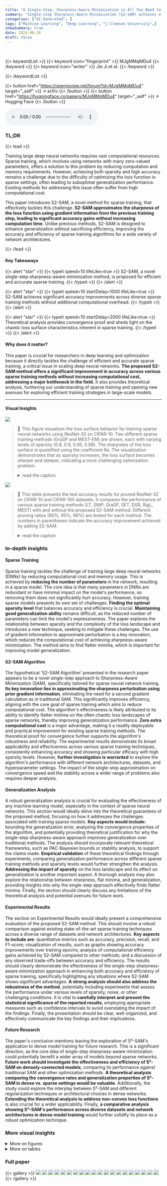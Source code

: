 ```yaml
---
title: "A Single-Step, Sharpness-Aware Minimization is All You Need to Achieve Efficient and Accurate Sparse Training"
summary: "Single-step Sharpness-Aware Minimization (S2-SAM) achieves efficient and accurate sparse training by approximating sharpness perturbation via prior gradient information, incurring zero extra cost and ..."
categories: ["AI Generated", ]
tags: ["Machine Learning", "Deep Learning", "🏢 Clemson University",]
showSummary: true
date: 2024-09-26
draft: false
---
```


<br>

{{< keywordList >}}
{{< keyword icon="fingerprint" >}} MJgMMqMDu4 {{< /keyword >}}
{{< keyword icon="writer" >}} Jie Ji et el. {{< /keyword >}}
 
{{< /keywordList >}}

{{< button href="https://openreview.net/forum?id=MJgMMqMDu4" target="_self" >}}
↗ arXiv
{{< /button >}}
{{< button href="https://huggingface.co/papers/MJgMMqMDu4" target="_self" >}}
↗ Hugging Face
{{< /button >}}



<audio controls>
    <source src="https://ai-paper-reviewer.com/MJgMMqMDu4/podcast.wav" type="audio/wav">
    Your browser does not support the audio element.
</audio>


### TL;DR


{{< lead >}}

Training large deep neural networks requires vast computational resources. Sparse training, which involves using networks with many zero-valued parameters, offers a solution to this problem by reducing computation and memory requirements. However, achieving both sparsity and high accuracy remains a challenge due to the difficulty of optimizing the loss function in sparse settings, often leading to suboptimal generalization performance. Existing methods for addressing this issue often suffer from high computational cost. 

This paper introduces S2-SAM, a novel method for sparse training, that effectively tackles this challenge. **S2-SAM approximates the sharpness of the loss function using gradient information from the previous training step, leading to significant accuracy gains without increasing computation time**. Unlike previous methods, S2-SAM is designed to enhance generalization without sacrificing efficiency, improving the accuracy and efficiency of sparse training algorithms for a wide variety of network architectures.

{{< /lead >}}


#### Key Takeaways

{{< alert "star" >}}
{{< typeit speed=10 lifeLike=true >}} S2-SAM, a novel single-step sharpness-aware minimization method, is proposed for efficient and accurate sparse training. {{< /typeit >}}
{{< /alert >}}

{{< alert "star" >}}
{{< typeit speed=10 startDelay=1000 lifeLike=true >}} S2-SAM achieves significant accuracy improvements across diverse sparse training methods without additional computational overhead. {{< /typeit >}}
{{< /alert >}}

{{< alert "star" >}}
{{< typeit speed=10 startDelay=2000 lifeLike=true >}} Theoretical analysis provides convergence proof and sheds light on the chaotic loss surface characteristics inherent in sparse training. {{< /typeit >}}
{{< /alert >}}

#### Why does it matter?
This paper is crucial for researchers in deep learning and optimization because it directly tackles the challenge of efficient and accurate sparse training, a critical issue in scaling deep neural networks.  **The proposed S2-SAM method offers a significant improvement in accuracy across various sparse training methods without increasing computational cost, addressing a major bottleneck in the field.**  It also provides theoretical analysis, furthering our understanding of sparse training and opening new avenues for exploring efficient training strategies in large-scale models.

------
#### Visual Insights



![](https://ai-paper-reviewer.com/MJgMMqMDu4/figures_1_1.jpg)

> 🔼 This figure visualizes the loss surface behavior for training sparse neural networks using ResNet-32 on CIFAR-10.  Two different sparse training methods (GraSP and MEST-EM) are shown, each with varying levels of sparsity (0.8, 0.9, 0.95, 0.98).  The sharpness of the loss surface is quantified using the coefficient Ra.  The visualization demonstrates that as sparsity increases, the loss surface becomes sharper and steeper, indicating a more challenging optimization problem.
> <details>
> <summary>read the caption</summary>
> Figure 1: The loss surface visualization for training a sparse neural network using ResNet-32 on CIFAR-10. We select two representative sparse training methods [18, 3] and incorporate different levels of sparsity. We also quantify the loss surface behavior using coefficient Ra [19] to evaluate sharpness. With increased sparsity, Ra becomes larger, indicating sharper and steeper surface.
> </details>





![](https://ai-paper-reviewer.com/MJgMMqMDu4/tables_5_1.jpg)

> 🔼 This table presents the test accuracy results for pruned ResNet-32 on CIFAR-10 and CIFAR-100 datasets.  It compares the performance of various sparse training methods (LT, SNIP, GraSP, SET, DSR, RigL, MEST) with and without the proposed S2-SAM method.  Different pruning ratios (90%, 95%, 98%) are tested for each method. The numbers in parentheses indicate the accuracy improvement achieved by adding S2-SAM.
> <details>
> <summary>read the caption</summary>
> Table 1: Test accuracy (%) of pruned ResNet-32 on CIFAR-10/100.
> </details>





### In-depth insights


#### Sparse Training
Sparse training tackles the challenge of training large deep neural networks (DNNs) by reducing computational cost and memory usage.  This is achieved by **reducing the number of parameters** in the network, resulting in a sparse model.  The core idea is that many parameters in DNNs are redundant or have minimal impact on the model's performance, so removing them does not significantly hurt accuracy. However, training sparse models presents its own set of challenges.  **Finding the optimal sparsity level** that balances accuracy and efficiency is crucial.  **Maintaining good generalization ability** remains difficult, as the reduced number of parameters can limit the model's expressiveness. The paper explores the relationship between sparsity and the complexity of the loss landscape and introduces a new technique, seeking to mitigate these challenges.  The use of gradient information to approximate perturbation is a key innovation, which reduces the computational cost of achieving sharpness-aware minimization. The method aims to find flatter minima, which is important for improving model generalization.

#### S2-SAM Algorithm
The hypothetical 'S2-SAM Algorithm' presented in the research paper appears to be a novel single-step approach to Sharpness-Aware Minimization (SAM), specifically tailored for sparse neural network training.  **Its key innovation lies in approximating the sharpness perturbation using prior gradient information**, eliminating the need for a second gradient calculation as in traditional SAM. This significantly improves efficiency, aligning with the core goal of sparse training which aims to reduce computational cost.  The algorithm's effectiveness is likely attributed to its ability to identify flatter minima on the often chaotic loss landscapes of sparse networks, thereby improving generalization performance.  **Zero extra computational cost** is a major advantage, making it a readily deployable and practical improvement for existing sparse training methods.  The theoretical proof for convergence further supports the algorithm's robustness and reliability.  The experimental results demonstrate its broad applicability and effectiveness across various sparse training techniques, consistently enhancing accuracy and showing particular efficacy with high sparsity levels. However, **further investigation is warranted** to explore the algorithm's performance with different network architectures, datasets, and hyperparameter settings. The impact of the single-step approximation on convergence speed and the stability across a wider range of problems also requires deeper analysis.

#### Generalization Analysis
A robust generalization analysis is crucial for evaluating the effectiveness of any machine learning model, especially in the context of sparse neural networks.  This section would ideally delve into the theoretical guarantees of the proposed method, focusing on how it addresses the challenges associated with training sparse models.  **Key aspects would include:** bounding the generalization error, analyzing the convergence properties of the algorithm, and potentially providing theoretical justification for why the single-step sharpness-aware approach improves generalization over traditional methods. The analysis should incorporate relevant theoretical frameworks, such as PAC-Bayesian bounds or stability analysis, to support the claims made.  **Empirical validation** of these theoretical findings through experiments, comparing generalization performance across different sparse training methods and sparsity levels would further strengthen the analysis.  **Addressing the impact of sparsity** on the loss landscape and its effect on generalization is another important aspect.  A thorough analysis may also explore the relationship between sharpness, flat minima, and generalization, providing insights into why the single-step approach effectively finds flatter minima. Finally, the section should clearly discuss any limitations of the theoretical analysis and potential avenues for future work.

#### Experimental Results
The section on Experimental Results would ideally present a comprehensive evaluation of the proposed S2-SAM method.  This should involve a robust comparison against existing state-of-the-art sparse training techniques across a diverse range of datasets and network architectures. **Key aspects to include are**: quantitative metrics such as accuracy, precision, recall, and F1-score; visualization of results, such as graphs showing accuracy improvements over training epochs; analysis of computational efficiency gains achieved by S2-SAM compared to other methods; and a discussion of any observed trade-offs between accuracy and efficiency.  The results should clearly demonstrate the effectiveness of the single-step sharpness-aware minimization approach in enhancing both accuracy and efficiency of sparse training, specifically highlighting any situations where S2-SAM shows significant advantages. **A strong analysis should also address the robustness of the method**, potentially including experiments that assess the performance under various levels of sparsity, noise, or other challenging conditions.  It is vital to **carefully interpret and present the statistical significance of the reported results**, employing appropriate measures such as confidence intervals to avoid overstating the impact of the findings.  Finally, the presentation should be clear, well-organized, and effectively communicate the key findings and their implications.

#### Future Research
The paper's conclusion mentions leaving the exploration of S²-SAM's application to dense model training for future research.  This is a significant direction, as the core idea of single-step sharpness-aware minimization could potentially benefit a wider array of models beyond sparse networks.  **Future work should investigate the effectiveness and efficiency of S²-SAM on densely-connected models**, comparing its performance against traditional SAM and other optimization methods.  **A theoretical analysis comparing the convergence rates and generalization properties of S²-SAM in dense vs. sparse settings would be valuable**. Additionally, the study could explore the interplay between S²-SAM and different regularization techniques or architectural choices in dense networks.  **Extending the theoretical analysis to address non-convex loss functions** is also crucial for a wider applicability.  Finally, **a comparative analysis showing S²-SAM's performance across diverse datasets and network architectures in dense model training** would further solidify its place as a robust optimization technique.


### More visual insights

<details>
<summary>More on figures
</summary>


![](https://ai-paper-reviewer.com/MJgMMqMDu4/figures_2_1.jpg)

> 🔼 This figure illustrates how S²-SAM approximates the sharpness perturbation using the gradient from the previous step.  In traditional SAM, two gradient computations are needed: one at the current weights and another at the weights perturbed by the sharpness.  S²-SAM simplifies this by approximating the perturbed gradient using only the gradient from the previous step, resulting in zero extra computational cost.  The figure shows the weight update path for both the original SAM method and the proposed S²-SAM method, highlighting how S²-SAM efficiently achieves a similar effect. This approximation is based on the intuition that the gradient direction from the previous step represents a direction of relatively high sharpness.
> <details>
> <summary>read the caption</summary>
> Figure 2: Illustration of the optimization mechanism of S²-SAM. The perturbation on the current weights is approximated by the weight gradients from prior step. Please see Section 2.2 for detailed discussion.
> </details>



![](https://ai-paper-reviewer.com/MJgMMqMDu4/figures_6_1.jpg)

> 🔼 This figure visualizes the loss surface of three different sparse training methods (SNIP, GraSP, and MEST) at various sparsity levels (0.9, 0.95, and 0.98).  For each method and sparsity level, two 3D plots are shown: one for the original training and one for training with the proposed S2-SAM method. The plots illustrate the shape of the loss landscape, with the color intensity representing the loss value.  A key observation is that S2-SAM consistently leads to a wider and smoother loss surface (indicated by the lower Ra values), which is associated with better generalization performance. The Ra coefficient quantifies the sharpness of the loss surface; a lower Ra value indicates a flatter and less chaotic landscape.
> <details>
> <summary>read the caption</summary>
> Figure 3: Loss surface sharpness comparison of different sparse training methods with original training and with S2-SAM. We also quantitatively evaluate the coefficient Ra. Using S2-SAM compared to the original method results in a smaller Ra, indicating a wider and smoother loss surface, which suggests improved generalization ability.
> </details>



</details>




<details>
<summary>More on tables
</summary>


![](https://ai-paper-reviewer.com/MJgMMqMDu4/tables_6_1.jpg)
> 🔼 This table presents the results of applying different sparse training methods and S2-SAM to ResNet-50 on the ImageNet-1K dataset.  For each method, it shows the sparsity level (80% and 90%), the sparsity distribution (uniform or non-uniform), the top-1 accuracy, and the training and inference FLOPs (floating-point operations).  The table highlights the improvement in top-1 accuracy achieved by using S2-SAM in conjunction with various sparse training methods. It also demonstrates the effect of S2-SAM on different sparsity levels and sparsity patterns.
> <details>
> <summary>read the caption</summary>
> Table 2: Results of ResNet-50 on ImageNet-1K.
> </details>

![](https://ai-paper-reviewer.com/MJgMMqMDu4/tables_7_1.jpg)
> 🔼 This table presents the results of applying the proposed S2-SAM method to structured sparse training methods, specifically CHEX and Chase, on ResNet-34 and ResNet-50 networks.  It compares the accuracy achieved with original training methods versus those employing S2-SAM, illustrating the performance gains obtained by incorporating S2-SAM.  FLOPs (floating point operations) are also provided to show the computational cost.
> <details>
> <summary>read the caption</summary>
> Table 3: Accuracy of S2-SAM on structured sparse training CHEX [10] and Chase [39].
> </details>

![](https://ai-paper-reviewer.com/MJgMMqMDu4/tables_7_2.jpg)
> 🔼 This table compares the training speed (throughput) of three different sparse training methods (GraSP, RigL, and MEST (EM)) with and without the proposed S2-SAM and the original SAM method.  The throughput is measured in images per second (imgs/s) and shows the impact of each optimization technique on the training speed. The results suggest that S2-SAM maintains a comparable training speed to the original methods while SAM shows significantly lower throughput.
> <details>
> <summary>read the caption</summary>
> Table 4: Training speed of SAM [25] and S2-SAM for different sparse training at 90% sparsity.
> </details>

![](https://ai-paper-reviewer.com/MJgMMqMDu4/tables_7_3.jpg)
> 🔼 This table presents the ImageNet-C test accuracy results for different sparse training methods, both with and without the application of the proposed S2-SAM method.  It highlights the improvement in robustness against image corruptions that S2-SAM provides.  The 80% sparsity level is consistent across all models. The improvement in accuracy (shown in parentheses) is particularly noteworthy for the challenging ImageNet-C dataset, demonstrating S2-SAM's effectiveness in enhancing model generalization and robustness.
> <details>
> <summary>read the caption</summary>
> Table 5: Testing accuracy on ImageNet-C test set. We compare the results with and without S2-SAM using 80% sparsity.
> </details>

![](https://ai-paper-reviewer.com/MJgMMqMDu4/tables_7_4.jpg)
> 🔼 This table presents the test accuracy results for pruned ResNet-32 on CIFAR-10 and CIFAR-100 datasets.  It compares the performance of several state-of-the-art sparse training methods (LT, SNIP, GraSP, SET, DSR, RigL, and MEST) with and without the proposed S2-SAM method.  The results are shown for different pruning ratios (90%, 95%, and 98%).  The improvement achieved by adding S2-SAM to each baseline method is also indicated.
> <details>
> <summary>read the caption</summary>
> Table 1: Test accuracy (%) of pruned ResNet-32 on CIFAR-10/100.
> </details>

![](https://ai-paper-reviewer.com/MJgMMqMDu4/tables_13_1.jpg)
> 🔼 This table presents the test accuracy results achieved by various sparse training methods when applied to the VGG-19 model on CIFAR-10 and CIFAR-100 datasets. Different pruning ratios (90%, 95%, and 98%) are considered.  The results are compared with and without the application of the proposed S2-SAM method, highlighting the accuracy improvements obtained. The table showcases the impact of S2-SAM across multiple existing sparse training techniques, both static and dynamic.
> <details>
> <summary>read the caption</summary>
> Table A.1: Test accuracy (%) of pruned VGG-19 on CIFAR-10/100.
> </details>

</details>




### Full paper

{{< gallery >}}
<img src="https://ai-paper-reviewer.com/MJgMMqMDu4/1.png" class="grid-w50 md:grid-w33 xl:grid-w25" />
<img src="https://ai-paper-reviewer.com/MJgMMqMDu4/2.png" class="grid-w50 md:grid-w33 xl:grid-w25" />
<img src="https://ai-paper-reviewer.com/MJgMMqMDu4/3.png" class="grid-w50 md:grid-w33 xl:grid-w25" />
<img src="https://ai-paper-reviewer.com/MJgMMqMDu4/4.png" class="grid-w50 md:grid-w33 xl:grid-w25" />
<img src="https://ai-paper-reviewer.com/MJgMMqMDu4/5.png" class="grid-w50 md:grid-w33 xl:grid-w25" />
<img src="https://ai-paper-reviewer.com/MJgMMqMDu4/6.png" class="grid-w50 md:grid-w33 xl:grid-w25" />
<img src="https://ai-paper-reviewer.com/MJgMMqMDu4/7.png" class="grid-w50 md:grid-w33 xl:grid-w25" />
<img src="https://ai-paper-reviewer.com/MJgMMqMDu4/8.png" class="grid-w50 md:grid-w33 xl:grid-w25" />
<img src="https://ai-paper-reviewer.com/MJgMMqMDu4/9.png" class="grid-w50 md:grid-w33 xl:grid-w25" />
<img src="https://ai-paper-reviewer.com/MJgMMqMDu4/10.png" class="grid-w50 md:grid-w33 xl:grid-w25" />
<img src="https://ai-paper-reviewer.com/MJgMMqMDu4/11.png" class="grid-w50 md:grid-w33 xl:grid-w25" />
<img src="https://ai-paper-reviewer.com/MJgMMqMDu4/12.png" class="grid-w50 md:grid-w33 xl:grid-w25" />
<img src="https://ai-paper-reviewer.com/MJgMMqMDu4/13.png" class="grid-w50 md:grid-w33 xl:grid-w25" />
<img src="https://ai-paper-reviewer.com/MJgMMqMDu4/14.png" class="grid-w50 md:grid-w33 xl:grid-w25" />
<img src="https://ai-paper-reviewer.com/MJgMMqMDu4/15.png" class="grid-w50 md:grid-w33 xl:grid-w25" />
<img src="https://ai-paper-reviewer.com/MJgMMqMDu4/16.png" class="grid-w50 md:grid-w33 xl:grid-w25" />
<img src="https://ai-paper-reviewer.com/MJgMMqMDu4/17.png" class="grid-w50 md:grid-w33 xl:grid-w25" />
<img src="https://ai-paper-reviewer.com/MJgMMqMDu4/18.png" class="grid-w50 md:grid-w33 xl:grid-w25" />
<img src="https://ai-paper-reviewer.com/MJgMMqMDu4/19.png" class="grid-w50 md:grid-w33 xl:grid-w25" />
<img src="https://ai-paper-reviewer.com/MJgMMqMDu4/20.png" class="grid-w50 md:grid-w33 xl:grid-w25" />
{{< /gallery >}}